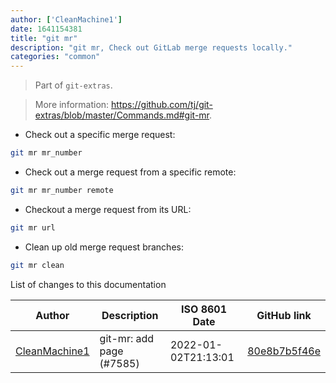 ```yaml
---
author: ['CleanMachine1']
date: 1641154381
title: "git mr"
description: "git mr, Check out GitLab merge requests locally."
categories: "common"
---
```

> Part of `git-extras`.

> More information: <https://github.com/tj/git-extras/blob/master/Commands.md#git-mr>.

- Check out a specific merge request:

```bash
git mr mr_number
```

- Check out a merge request from a specific remote:

```bash
git mr mr_number remote
```

- Checkout a merge request from its URL:

```bash
git mr url
```

- Clean up old merge request branches:

```bash
git mr clean
```
List of changes to this documentation


Author | Description | ISO 8601 Date | GitHub link
------|-----|-----|-----
[CleanMachine1](mailto:78213164+CleanMachine1@users.noreply.github.com) | git-mr: add page (#7585) | 2022-01-02T21:13:01 | [80e8b7b5f46e](https://github.com/tldr-pages/tldr/commit/80e8b7b5f46e1d9e250d6d7fa245126d231ae784)

